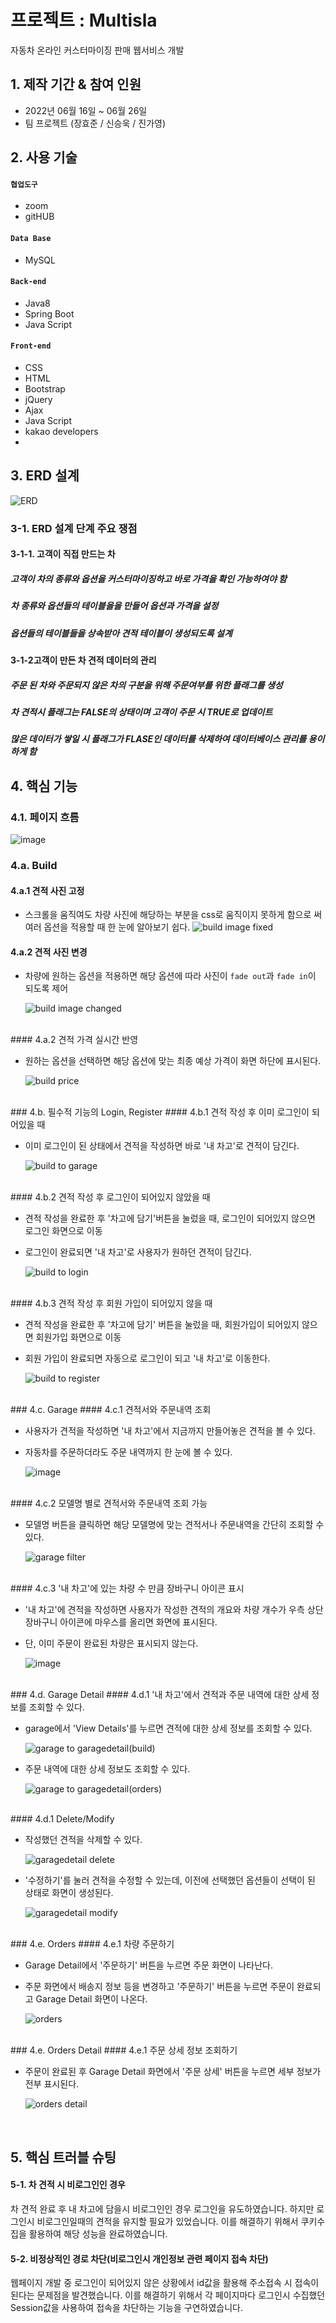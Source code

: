# 프로젝트 : Multisla
자동차 온라인 커스터마이징 판매 웹서비스 개발

## 1. 제작 기간 & 참여 인원
- 2022년 06월 16일 ~ 06월 26일
- 팀 프로젝트 (장효준 / 신승욱 / 진가영)
## 2. 사용 기술
#### `협업도구`
- zoom
- gitHUB

#### `Data Base`
- MySQL

#### `Back-end`
- Java8
- Spring Boot
- Java Script

#### `Front-end`
- CSS
- HTML
- Bootstrap
- jQuery
- Ajax
- Java Script
- kakao developers
- 
## 3. ERD 설계
![ERD](https://user-images.githubusercontent.com/103174607/175862522-ea573639-8caa-4aea-a1c6-6f25897d73ec.png)
### 3-1. ERD 설계 단계 주요 쟁점

#### 3-1-1. 고객이 직접 만드는 차
##### 고객이 차의 종류와 옵션을 커스터마이징하고 바로 가격을 확인 가능하여야 함
##### 차 종류와 옵션들의 테이블을을 만들어 옵션과 가격을 설정
##### 옵션들의 테이블들을 상속받아 견적 테이블이 생성되도록 설계

#### 3-1-2고객이 만든 차 견적 데이터의 관리
##### 주문 된 차와 주문되지 않은 차의 구분을 위해 주문여부를 위한 플래그를 생성
##### 차 견적시 플래그는 FALSE의 상태이며 고객이 주문 시 TRUE로 업데이트
##### 많은 데이터가 쌓일 시 플래그가 FLASE인 데이터를 삭제하여 데이터베이스 관리를 용이하게 함


## 4. 핵심 기능
### 4.1. 페이지 흐름
![image](https://user-images.githubusercontent.com/103157377/175880032-0aae2008-b3c9-468d-827f-83382d1593ec.png)
<br>

### 4.a. Build

#### 4.a.1 견적 사진 고정

- 스크롤을 움직여도 차량 사진에 해당하는 부분을 css로 움직이지 못하게 함으로 써 여러 옵션을 적용할 때 한 눈에 알아보기 쉽다.
  ![build image fixed](https://user-images.githubusercontent.com/103157377/175864776-e70f94bd-1080-4fb1-9edf-f8d6669a2401.gif)
  <br>
#### 4.a.2 견적 사진 변경
- 차량에 원하는 옵션을 적용하면 해당 옵션에 따라 사진이 `fade out`과 `fade in`이 되도록 제어

  ![build image changed](https://user-images.githubusercontent.com/103157377/175865874-35255cb6-77d2-4861-9dfd-7f8debc4114b.gif)
<br>
#### 4.a.2 견적 가격 실시간 반영

- 원하는 옵션을 선택하면 해당 옵션에 맞는 최종 예상 가격이 화면 하단에 표시된다.

  ![build price](https://user-images.githubusercontent.com/103157377/175876818-47e5b0f8-3e91-4878-bcba-8a62892f2b26.gif)
<br>
### 4.b. 필수적 기능의 Login, Register
#### 4.b.1 견적 작성 후 이미 로그인이 되어있을 때

- 이미 로그인이 된 상태에서 견적을 작성하면 바로 '내 차고'로 견적이 담긴다.

  ![build to garage](https://user-images.githubusercontent.com/103157377/175868255-abb77dd9-107b-42e2-aa17-a640eac97f35.gif)
<br>
#### 4.b.2 견적 작성 후 로그인이 되어있지 않았을 때

- 견적 작성을 완료한 후 '차고에 담기'버튼을 눌렀을 때, 로그인이 되어있지 않으면 로그인 화면으로 이동

- 로그인이 완료되면 '내 차고'로 사용자가 원하던 견적이 담긴다.

  ![build to login](https://user-images.githubusercontent.com/103157377/175867098-541599ff-7e00-4910-be02-e1916c0fbb6d.gif)
<br>
#### 4.b.3 견적 작성 후 회원 가입이 되어있지 않을 때

- 견적 작성을 완료한 후 '차고에 담기' 버튼을 눌렀을 때, 회원가입이 되어있지 않으면 회원가입 화면으로 이동

- 회원 가입이 완료되면 자동으로 로그인이 되고 '내 차고'로 이동한다.

  ![build to register](https://user-images.githubusercontent.com/103157377/175868826-7345d40e-6c78-40f6-bb8f-4a259a7f163e.gif)

<br>
### 4.c. Garage
#### 4.c.1 견적서와 주문내역 조회

- 사용자가 견적을 작성하면 '내 차고'에서 지금까지 만들어놓은 견적을 볼 수 있다.

- 자동차를 주문하더라도 주문 내역까지 한 눈에 볼 수 있다.

  ![image](https://user-images.githubusercontent.com/103157377/175870573-12756ea4-d87e-493e-a8ef-463b3324c740.png)
<br>
#### 4.c.2 모델명 별로 견적서와 주문내역 조회 가능

- 모델명 버튼을 클릭하면 해당 모델명에 맞는 견적서나 주문내역을 간단히 조회할 수 있다.

  ![garage filter](https://user-images.githubusercontent.com/103157377/175870850-b58f0e85-7fbb-45f7-a20d-a83aaaae3a25.gif)
<br>
#### 4.c.3 '내 차고'에 있는 차량 수 만큼 장바구니 아이콘 표시

- '내 차고'에 견적을 작성하면 사용자가 작성한 견적의 개요와 차량 개수가 우측 상단 장바구니 아이콘에 마우스를 올리면 화면에 표시된다.

- 단, 이미 주문이 완료된 차량은 표시되지 않는다.

  ![image](https://user-images.githubusercontent.com/103157377/175871370-fb5326d9-1320-4799-abcb-ade0506cc491.png)
<br>
### 4.d. Garage Detail
#### 4.d.1 '내 차고'에서 견적과 주문 내역에 대한 상세 정보를 조회할 수 있다.

- garage에서 'View Details'를 누르면 견적에 대한 상세 정보를 조회할 수 있다.

  ![garage to garagedetail(build)](https://user-images.githubusercontent.com/103157377/175872345-55a4a485-4fdf-4733-9d0f-1a44711c98bc.gif)

- 주문 내역에 대한 상세 정보도 조회할 수 있다.

  ![garage to garagedetail(orders)](https://user-images.githubusercontent.com/103157377/175872608-747fedb9-ef06-4cda-93c9-1b29c3eca0b7.gif)
<br>
#### 4.d.1 Delete/Modify

- 작성했던 견적을 삭제할 수 있다.

  ![garagedetail delete](https://user-images.githubusercontent.com/103157377/175873120-b862c890-52e7-4ec3-8446-1de234d3b316.gif)

- '수정하기'를 눌러 견적을 수정할 수 있는데, 이전에 선택했던 옵션들이 선택이 된 상태로 화면이 생성된다.

  ![garagedetail modify](https://user-images.githubusercontent.com/103157377/175873836-d07ef481-0e7f-4b70-b404-8fbbe2f7457c.gif)
<br>
### 4.e. Orders
#### 4.e.1 차량 주문하기

- Garage Detail에서 '주문하기' 버튼을 누르면 주문 화면이 나타난다.

- 주문 화면에서 배송지 정보 등을 변경하고 '주문하기' 버튼을 누르면 주문이 완료되고 Garage Detail 화면이 나온다.

  ![orders](https://user-images.githubusercontent.com/103157377/175875333-7b1590cd-dc5c-46bc-9ab8-c40fc5b684b9.gif)
<br>
### 4.e. Orders Detail
#### 4.e.1 주문 상세 정보 조회하기

- 주문이 완료된 후 Garage Detail 화면에서 '주문 상세' 버튼을 누르면 세부 정보가 전부 표시된다.

  ![orders detail](https://user-images.githubusercontent.com/103157377/175876159-b635a788-5abd-4947-a11a-ac195b78460b.gif)
<br>


## 5. 핵심 트러블 슈팅
#### 5-1. 차 견적 시 비로그인인 경우 
차 견적 완료 후 내 차고에 담을시 비로그인인 경우 로그인을 유도하였습니다.
하지만 로그인시 비로그인일때의 견적을 유지할 필요가 있었습니다.
이를 해결하기 위해서 쿠키수집을 활용하여 해당 성능을 완료하였습니다.
#### 5-2. 비정상적인 경로 차단(비로그인시 개인정보 관련 페이지 접속 차단)
웹페이지 개발 중 로그인이 되어있지 않은 상황에서 id값을 활용해 주소접속 시 접속이 된다는 문제점을 발견했습니다.
이를 해결하기 위해서 각 페이지마다 로그인시 수집했던 Session값을 사용하여 접속을 차단하는 기능을 구연하였습니다.
